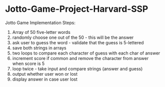# Jotto-Game-Project-Harvard-SSP
Jotto Game Implementation Steps:  
1. Array of 50 five-letter words  
2. randomly choose one out of the 50 - this will be the answer  
3. ask user to guess the word - validate that the guess is 5-lettered   
4. save both strings in arrays  
5. two loops to compare each character of guess with each char of answer   
6. increment score if common and remove the character from answer when score is 5   
7. loop twice - take input and compare strings (answer and guess)  
8. output whether user won or lost  
9. display answer in case user lost  
